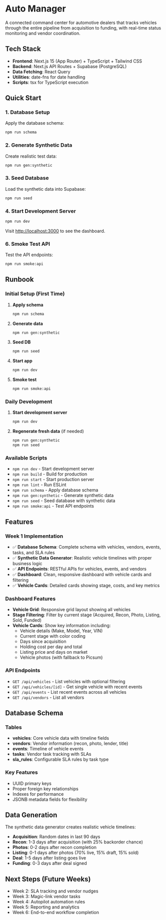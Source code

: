 # Auto Manager

A connected command center for automotive dealers that tracks vehicles through the entire pipeline from acquisition to funding, with real-time status monitoring and vendor coordination.

## Tech Stack

- **Frontend**: Next.js 15 (App Router) + TypeScript + Tailwind CSS
- **Backend**: Next.js API Routes + Supabase (PostgreSQL)
- **Data Fetching**: React Query
- **Utilities**: date-fns for date handling
- **Scripts**: tsx for TypeScript execution

## Quick Start

### 1. Database Setup

Apply the database schema:

```bash
npm run schema
```

### 2. Generate Synthetic Data

Create realistic test data:

```bash
npm run gen:synthetic
```

### 3. Seed Database

Load the synthetic data into Supabase:

```bash
npm run seed
```

### 4. Start Development Server

```bash
npm run dev
```

Visit [http://localhost:3000](http://localhost:3000) to see the dashboard.

### 6. Smoke Test API

Test the API endpoints:

```bash
npm run smoke:api
```

## Runbook

### Initial Setup (First Time)

1. **Apply schema**
   ```bash
   npm run schema
   ```

2. **Generate data**
   ```bash
   npm run gen:synthetic
   ```

3. **Seed DB**
   ```bash
   npm run seed
   ```

4. **Start app**
   ```bash
   npm run dev
   ```

5. **Smoke test**
   ```bash
   npm run smoke:api
   ```

### Daily Development

1. **Start development server**
   ```bash
   npm run dev
   ```

2. **Regenerate fresh data** (if needed)
   ```bash
   npm run gen:synthetic
   npm run seed
   ```

### Available Scripts

- `npm run dev` - Start development server
- `npm run build` - Build for production
- `npm run start` - Start production server
- `npm run lint` - Run ESLint
- `npm run schema` - Apply database schema
- `npm run gen:synthetic` - Generate synthetic data
- `npm run seed` - Seed database with synthetic data
- `npm run smoke:api` - Test API endpoints

## Features

### Week 1 Implementation

- ✅ **Database Schema**: Complete schema with vehicles, vendors, events, tasks, and SLA rules
- ✅ **Synthetic Data Generator**: Realistic vehicle timelines with proper business logic
- ✅ **API Endpoints**: RESTful APIs for vehicles, events, and vendors
- ✅ **Dashboard**: Clean, responsive dashboard with vehicle cards and filtering
- ✅ **Vehicle Cards**: Detailed cards showing stage, costs, and key metrics

### Dashboard Features

- **Vehicle Grid**: Responsive grid layout showing all vehicles
- **Stage Filtering**: Filter by current stage (Acquired, Recon, Photo, Listing, Sold, Funded)
- **Vehicle Cards**: Show key information including:
  - Vehicle details (Make, Model, Year, VIN)
  - Current stage with color coding
  - Days since acquisition
  - Holding cost per day and total
  - Listing price and days on market
  - Vehicle photos (with fallback to Picsum)

### API Endpoints

- `GET /api/vehicles` - List vehicles with optional filtering
- `GET /api/vehicles/[id]` - Get single vehicle with recent events
- `GET /api/events` - List recent events across all vehicles
- `GET /api/vendors` - List all vendors

## Database Schema

### Tables

- **vehicles**: Core vehicle data with timeline fields
- **vendors**: Vendor information (recon, photo, lender, title)
- **events**: Timeline of vehicle events
- **tasks**: Vendor task tracking with SLAs
- **sla_rules**: Configurable SLA rules by task type

### Key Features

- UUID primary keys
- Proper foreign key relationships
- Indexes for performance
- JSONB metadata fields for flexibility

## Data Generation

The synthetic data generator creates realistic vehicle timelines:

- **Acquisition**: Random dates in last 90 days
- **Recon**: 1-3 days after acquisition (with 25% backorder chance)
- **Photos**: 0-2 days after recon completion
- **Listing**: 0-1 days after photos (70% live, 15% draft, 15% sold)
- **Deal**: 1-5 days after listing goes live
- **Funding**: 0-3 days after deal signed


## Next Steps (Future Weeks)

- Week 2: SLA tracking and vendor nudges
- Week 3: Magic-link vendor tasks
- Week 4: Autopilot automation rules
- Week 5: Reporting and analytics
- Week 6: End-to-end workflow completion